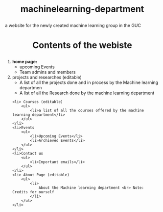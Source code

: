 # <p align = "center"> machinelearning-department</p>
a website for the newly created machine learning group in the GUC


# <p align = "center"> Contents of the webiste</p> 

<ol>
	<li><b>home page:</b>
		<ul>
			<li>
				upcoming Events
			</li>
			<li>
				Team admins and members 
			</li>
		</ul>
	</li>
	<li>projects and researches (editable)
		<ul>
			<li>
				A list of all the projects done and in process by the Machine learning departmen
			</li>
			<li>
				A list of all the Research done by the machine learning department
			</li>
		</ul>
	</li>

	<li> Courses (editable)
		<ul>
			<li>a list of all the courses offered by the machine learning department</li>
		</ul>
	</li>
	<li>Events
		<ul>
			<li>Upcoming Events</li>
			<li>Archieved Events</li>
		</ul>
	</li>
	<li>Contact us
		<ul>
			<li>Important emails</li>
		</ul>
	</li>
	<li> About Page (editable)
		<ul>
			<li>
				About the Machine learning department <br> Note: Credits for ourself
			</li>		
		</ul>
	</li>
</ol> 
